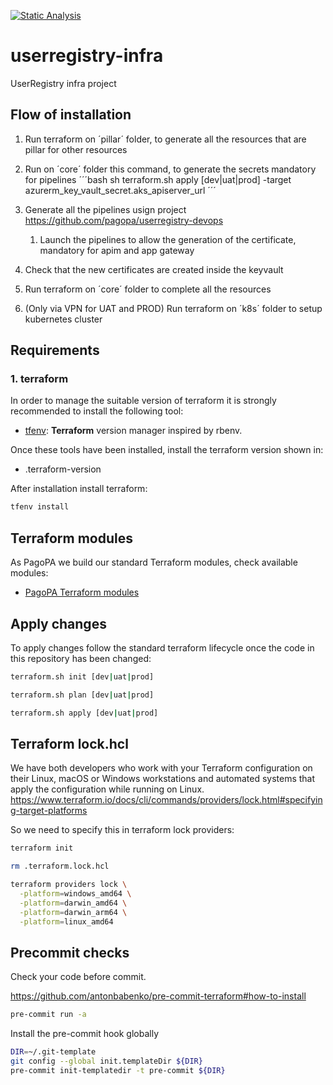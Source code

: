 [![Static Analysis](https://github.com/pagopa/userregistry-infra/actions/workflows/static_analysis.yml/badge.svg?branch=main)](https://github.com/pagopa/userregistry-infra/actions/workflows/static_analysis.yml)

# userregistry-infra

UserRegistry infra project

## Flow of installation

1. Run terraform on ´pillar´ folder, to generate all the resources that are pillar for other resources
2. Run on ´core´ folder this command, to generate the secrets mandatory for pipelines
   ´´´bash
   sh terraform.sh apply [dev|uat|prod] -target azurerm_key_vault_secret.aks_apiserver_url
   ´´´
3. Generate all the pipelines usign project <https://github.com/pagopa/userregistry-devops>

   1. Launch the pipelines to allow the generation of the certificate, mandatory for apim and app gateway

4. Check that the new certificates are created inside the keyvault

5. Run terraform on ´core´ folder to complete all the resources

6. (Only via VPN for UAT and PROD) Run terraform on ´k8s´ folder to setup kubernetes cluster

## Requirements

### 1. terraform

In order to manage the suitable version of terraform it is strongly recommended to install the following tool:

- [tfenv](https://github.com/tfutils/tfenv): **Terraform** version manager inspired by rbenv.

Once these tools have been installed, install the terraform version shown in:

- .terraform-version

After installation install terraform:

```sh
tfenv install
```

## Terraform modules

As PagoPA we build our standard Terraform modules, check available modules:

- [PagoPA Terraform modules](https://github.com/search?q=topic%3Aterraform-modules+org%3Apagopa&type=repositories)

## Apply changes

To apply changes follow the standard terraform lifecycle once the code in this repository has been changed:

```sh
terraform.sh init [dev|uat|prod]

terraform.sh plan [dev|uat|prod]

terraform.sh apply [dev|uat|prod]
```

## Terraform lock.hcl

We have both developers who work with your Terraform configuration on their Linux, macOS or Windows workstations and automated systems that apply the configuration while running on Linux.
<https://www.terraform.io/docs/cli/commands/providers/lock.html#specifying-target-platforms>

So we need to specify this in terraform lock providers:

```sh
terraform init

rm .terraform.lock.hcl

terraform providers lock \
  -platform=windows_amd64 \
  -platform=darwin_amd64 \
  -platform=darwin_arm64 \
  -platform=linux_amd64
```

## Precommit checks

Check your code before commit.

<https://github.com/antonbabenko/pre-commit-terraform#how-to-install>

```sh
pre-commit run -a
```

Install the pre-commit hook globally

```sh
DIR=~/.git-template
git config --global init.templateDir ${DIR}
pre-commit init-templatedir -t pre-commit ${DIR}
```
